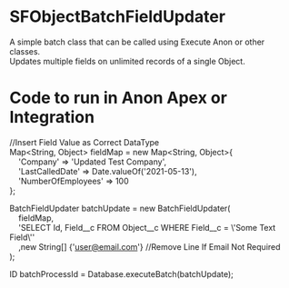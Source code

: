 # SFObjectBatchFieldUpdater
A simple batch class that can be called using Execute Anon or other classes.  
Updates multiple fields on unlimited records of a single Object.
#
# Code to run in Anon Apex or Integration
//Insert Field Value as Correct DataType  
Map<String, Object> fieldMap = new Map<String, Object>{  
&nbsp;&nbsp;&nbsp;&nbsp;'Company' => 'Updated Test Company',  
&nbsp;&nbsp;&nbsp;&nbsp;'LastCalledDate' => Date.valueOf('2021-05-13'),  
&nbsp;&nbsp;&nbsp;&nbsp;'NumberOfEmployees' => 100  
};  
  
BatchFieldUpdater batchUpdate = new BatchFieldUpdater(  
&nbsp;&nbsp;&nbsp;&nbsp;fieldMap,  
&nbsp;&nbsp;&nbsp;&nbsp;'SELECT Id, Field__c FROM Object__c WHERE Field__c = \\'Some Text Field\\''  
&nbsp;&nbsp;&nbsp;&nbsp;,new String[] {'user@email.com'} //Remove Line If Email Not Required  
);  
  
ID batchProcessId = Database.executeBatch(batchUpdate);
